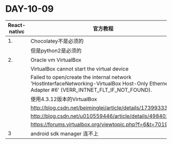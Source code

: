 # DAY-10-09

| React-nativc | 官方教程                                     |      |
| ------------ | ---------------------------------------- | ---- |
| 1.           | Chocolatey不是必须的                          |      |
|              | 但是python2是必须的                            |      |
| 2.           | Oracle vm VirtualBox                     | 坑    |
|              | VirtualBox cannot start the virtual device |      |
|              | Failed to open/create the internal network 'HostInterfaceNetworking-VirtualBox Host-Only Ethernet Adapter #6' (VERR_INTNET_FLT_IF_NOT_FOUND). |      |
|              | 使用4.3.12版本的VirtualBox                                |      |
|              | http://blog.csdn.net/beiminglei/article/details/17399333 |      |
|              | http://blog.csdn.net/u010559446/article/details/49840171 |      |
|              | https://forums.virtualbox.org/viewtopic.php?f=6&t=70199 |      |
| 3            | android sdk manager 连不上                  | 坑    |







